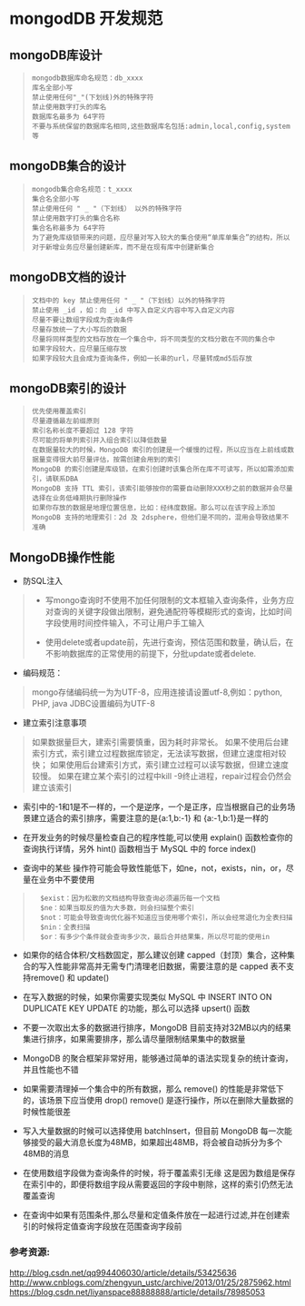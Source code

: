 # mongodDB 开发规范

## mongoDB库设计
>```
>mongodb数据库命名规范：db_xxxx
>库名全部小写
>禁止使用任何"_"(下划线)外的特殊字符
>禁止使用数字打头的库名
>数据库名最多为 64字符
>不要与系统保留的数据库名相同,这些数据库名包括:admin,local,config,system等
>```

## mongoDB集合的设计

>```
>mongodb集合命名规范：t_xxxx
>集合名全部小写
>禁止使用任何 " _ "（下划线） 以外的特殊字符
>禁止使用数字打头的集合名称
>集合名称最多为 64字符
>为了避免库级锁带来的问题，应尽量对写入较大的集合使用“单库单集合”的结构，所以对于新增业务应尽量创建新库，而不是在现有库中创建新集合
>
>```

## mongoDB文档的设计

>```
>文档中的 key 禁止使用任何 " _ "（下划线）以外的特殊字符
>禁止使用 _id ，如：向 _id 中写入自定义内容中写入自定义内容
>尽量不要让数组字段成为查询条件
>尽量存放统一了大小写后的数据
>尽量将同样类型的文档存放在一个集合中，将不同类型的文档分散在不同的集合中
>如果字段较大，应尽量压缩存放
>如果字段较大且会成为查询条件，例如一长串的url，尽量转成md5后存放
>```

## mongoDB索引的设计

>```
>优先使用覆盖索引
>尽量遵循最左前缀原则
>索引名称长度不要超过 128 字符
>尽可能的将单列索引并入组合索引以降低数量
>在数据量较大的时候，MongoDB 索引的创建是一个缓慢的过程，所以应当在上前线或数据量变得很大前尽量评估，按需创建会用到的索引
>MongoDB 的索引创建是库级锁，在索引创建时该集合所在库不可读写，所以如需添加索引，请联系DBA
>MongoDB 支持 TTL 索引，该索引能够按你的需要自动删除XXX秒之前的数据并会尽量选择在业务低峰期执行删除操作
>如果你存放的数据是地理位置信息，比如：经纬度数据。那么可以在该字段上添加 MongoDB 支持的地理索引：2d 及 2dsphere，但他们是不同的，混用会导致结果不准确
>```

## MongoDB操作性能

* 防SQL注入
>* 写mongo查询时不使用不加任何限制的文本框输入查询条件，业务方应对查询的关键字段做出限制，避免通配符等模糊形式的查询，比如时间字段使用时间控件输入，不可让用户手工输入
>
>* 使用delete或者update前，先进行查询，预估范围和数量，确认后，在不影响数据库的正常使用的前提下，分批update或者delete.

* 编码规范：
>mongo存储编码统一为为UTF-8，应用连接请设置utf-8,例如：python, PHP, java JDBC设置编码为UTF-8

* 建立索引注意事项
>如果数据量巨大，建索引需要慎重，因为耗时非常长。
>如果不使用后台建索引方式，索引建立过程数据库锁定，无法读写数据，但建立速度相对较快；
>如果使用后台建索引方式，索引建立过程可以读写数据，但建立速度较慢。
>如果在建立某个索引的过程中kill -9终止进程，repair过程会仍然会建立该索引 




* 索引中的-1和1是不一样的，一个是逆序，一个是正序，应当根据自己的业务场景建立适合的索引排序，需要注意的是{a:1,b:-1} 和 {a:-1,b:1}是一样的

* 在开发业务的时候尽量检查自己的程序性能,可以使用 explain() 函数检查你的查询执行详情，另外 hint() 函数相当于 MySQL 中的 force index()

* 查询中的某些 操作符可能会导致性能低下，如ne，not，exists，nin，or，尽量在业务中不要使用

>```
>   $exist：因为松散的文档结构导致查询必须遍历每一个文档
>   $ne：如果当取反的值为大多数，则会扫描整个索引
>   $not：可能会导致查询优化器不知道应当使用哪个索引，所以会经常退化为全表扫描
>   $nin：全表扫描
>   $or：有多少个条件就会查询多少次，最后合并结果集，所以尽可能的使用in
>```

* 如果你的结合体积/文档数固定，那么建议创建 capped（封顶）集合，这种集合的写入性能非常高并无需专门清理老旧数据，需要注意的是 capped 表不支持remove() 和 update()

* 在写入数据的时候，如果你需要实现类似 MySQL 中 INSERT INTO ON DUPLICATE KEY UPDATE 的功能，那么可以选择 upsert() 函数

* 不要一次取出太多的数据进行排序，MongoDB 目前支持对32MB以内的结果集进行排序，如果需要排序，那么请尽量限制结果集中的数据量

* MongoDB 的聚合框架非常好用，能够通过简单的语法实现复杂的统计查询，并且性能也不错

* 如果需要清理掉一个集合中的所有数据，那么 remove() 的性能是非常低下的，该场景下应当使用 drop() 
  remove() 是逐行操作，所以在删除大量数据的时候性能很差

* 写入大量数据的时候可以选择使用 batchInsert，但目前 MongoDB 每一次能够接受的最大消息长度为48MB，如果超出48MB，将会被自动拆分为多个48MB的消息

* 在使用数组字段做为查询条件的时候，将于覆盖索引无缘 
  这是因为数组是保存在索引中的，即便将数组字段从需要返回的字段中剔除，这样的索引仍然无法覆盖查询

* 在查询中如果有范围条件,那么尽量和定值条件放在一起进行过滤,并在创建索引的时候将定值查询字段放在范围查询字段前


### 参考资源:

<a>http://blog.csdn.net/qq994406030/article/details/53425636
<a>http://www.cnblogs.com/zhengyun_ustc/archive/2013/01/25/2875962.html
<a>https://blog.csdn.net/liyanspace88888888/article/details/78985053
[]()